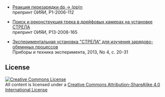 * [Реакция перезарядки dp → (pp)n](https://github.com/musinsky/articles/tree/master/2006_preprintJINR)<br />
препринт ОИЯИ, P1-2006-112

* [Поиск и реконструкция трека в дрейфовых камерах на установке СТРЕЛА](https://github.com/musinsky/articles/tree/master/2008_preprintJINR)<br />
препринт ОИЯИ, P13-2008-165

* [Экспериментальная установка "СТРЕЛА" для изучения зарядово-обемнных процессов](https://github.com/musinsky/articles/tree/master/2012_PTE)<br />
Приборы и техника эксперимента, 2013, No 4, с. 20-31

License
-------
<a rel="license" href="http://creativecommons.org/licenses/by-sa/4.0/"><img alt="Creative Commons License" style="border-width:0" src="https://i.creativecommons.org/l/by-sa/4.0/88x31.png" /></a><br />All content is licensed under a <a rel="license" href="http://creativecommons.org/licenses/by-sa/4.0/">Creative Commons Attribution-ShareAlike 4.0 International License</a>
